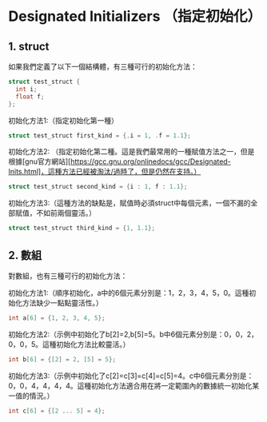 # Designated Initializers （指定初始化）

## 1. struct

如果我們定義了以下一個結構體，有三種可行的初始化方法：

```c
struct test_struct {
  int i;
  float f;
};
```

初始化方法1:（指定初始化第一種）

```c
struct test_struct first_kind = {.i = 1, .f = 1.1};
```

初始化方法2: （指定初始化第二種。這是我們最常用的一種賦值方法之一，但是根據[gnu官方網站][https://gcc.gnu.org/onlinedocs/gcc/Designated-Inits.html]，這種方法已經被淘汰/過時了，但是仍然在支持。）

```c
struct test_struct second_kind = {i : 1, f : 1.1};
```

初始化方法3:（這種方法的缺點是，賦值時必須struct中每個元素，一個不漏的全部賦值，不如前兩個靈活。）

```c
struct test_struct third_kind = {1, 1.1};
```

## 2. 數組

對數組，也有三種可行的初始化方法：

初始化方法1:（順序初始化，a中的6個元素分別是：1，2，3，4，5，0。這種初始化方法缺少一點點靈活性。）

```c
int a[6] = {1, 2, 3, 4, 5};
```

初始化方法2:（示例中初始化了b[2]=2,b[5]=5。b中6個元素分別是：0，0，2，0，0，5。這種初始化方法比較靈活。）

```c
int b[6] = {[2] = 2, [5] = 5};
```

初始化方法3:（示例中初始化了c[2]=c[3]=c[4]=c[5]=4。c中6個元素分別是：0，0，4，4，4，4。這種初始化方法適合用在將一定範圍內的數據統一初始化某一值的情況。）

```c
int c[6] = {[2 ... 5] = 4};
```

